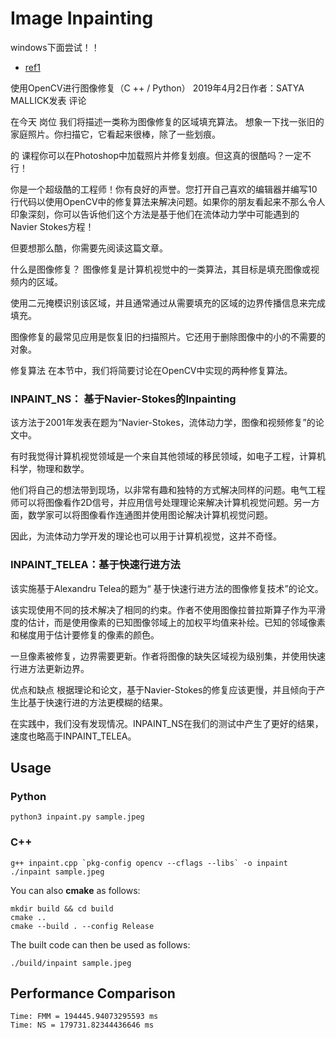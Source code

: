 # Image Inpainting

windows下面尝试！！
- [ref1](https://www.learnopencv.com/image-inpainting-with-opencv-c-python/)

使用OpenCV进行图像修复（C ++ / Python）
2019年4月2日作者：SATYA MALLICK发表 评论

在今天 岗位 我们将描述一类称为图像修复的区域填充算法。
想象一下找一张旧的家庭照片。你扫描它，它看起来很棒，除了一些划痕。

的 课程你可以在Photoshop中加载照片并修复划痕。但这真的很酷吗？一定不行！

你是一个超级酷的工程师！你有良好的声誉。您打开自己喜欢的编辑器并编写10行代码以使用OpenCV中的修复算法来解决问题。如果你的朋友看起来不那么令人印象深刻，你可以告诉他们这个方法是基于他们在流体动力学中可能遇到的Navier Stokes方程！

但要想那么酷，你需要先阅读这篇文章。

什么是图像修复？
图像修复是计算机视觉中的一类算法，其目标是填充图像或视频内的区域。

使用二元掩模识别该区域，并且通常通过从需要填充的区域的边界传播信息来完成填充。

图像修复的最常见应用是恢复旧的扫描照片。它还用于删除图像中的小的不需要的对象。

修复算法
在本节中，我们将简要讨论在OpenCV中实现的两种修复算法。

### INPAINT_NS： 基于Navier-Stokes的Inpainting
该方法于2001年发表在题为“Navier-Stokes，流体动力学，图像和视频修复”的论文中。

有时我觉得计算机视觉领域是一个来自其他领域的移民领域，如电子工程，计算机科学，物理和数学。

他们将自己的想法带到现场，以非常有趣和独特的方式解决同样的问题。电气工程师可以将图像看作2D信号，并应用信号处理理论来解决计算机视觉问题。另一方面，数学家可以将图像看作连通图并使用图论解决计算机视觉问题。

因此，为流体动力学开发的理论也可以用于计算机视觉，这并不奇怪。


### INPAINT_TELEA：基于快速行进方法
该实施基于Alexandru Telea的题为“ 基于快速行进方法的图像修复技术”的论文。

该实现使用不同的技术解决了相同的约束。作者不使用图像拉普拉斯算子作为平滑度的估计，而是使用像素的已知图像邻域上的加权平均值来补绘。已知的邻域像素和梯度用于估计要修复的像素的颜色。

一旦像素被修复，边界需要更新。作者将图像的缺失区域视为级别集，并使用快速行进方法更新边界。

优点和缺点
根据理论和论文，基于Navier-Stokes的修复应该更慢，并且倾向于产生比基于快速行进的方法更模糊的结果。

在实践中，我们没有发现情况。INPAINT_NS在我们的测试中产生了更好的结果，速度也略高于INPAINT_TELEA。
## Usage

### Python

```
python3 inpaint.py sample.jpeg
```

### C++

```
g++ inpaint.cpp `pkg-config opencv --cflags --libs` -o inpaint
./inpaint sample.jpeg
```
You can also **cmake** as follows:

```
mkdir build && cd build
cmake ..
cmake --build . --config Release
```

The built code can then be used as follows:

```
./build/inpaint sample.jpeg
```

## Performance Comparison

```
Time: FMM = 194445.94073295593 ms
Time: NS = 179731.82344436646 ms
```
